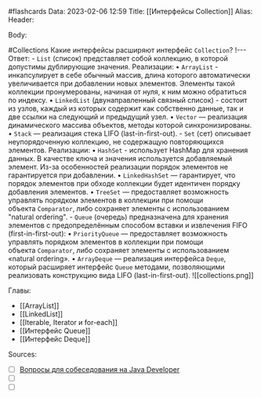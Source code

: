 #flashcards
Data: 2023-02-06 12:59
Title: [[Интерфейсы Collection]]
Alias:
Header:




Body:


#Collections 
Какие интерфейсы расширяют интерфейс `Collection`?
!---
Ответ:
	- `List` (список) представляет собой коллекцию, в которой допустимы дублирующие значения. Реализации:
			•  `ArrayList` - инкапсулирует в себе обычный массив, длина которого автоматически увеличивается при добавлении новых элементов. Элементы такой коллекции пронумерованы, начиная от нуля, к ним можно обратиться по индексу.
		    •   `LinkedList` (двунаправленный связный список) - состоит из узлов, каждый из которых содержит как собственно данные, так и две ссылки на следующий и предыдущий узел.
		    •   `Vector` — реализация динамического массива объектов, методы которой синхронизированы.
		    •   `Stack` — реализация стека LIFO (last-in-first-out).
	-   `Set` (сет) описывает неупорядоченную коллекцию, не содержащую повторяющихся элементов. Реализации:
		    •   `HashSet` - использует HashMap для хранения данных. В качестве ключа и значения используется добавляемый элемент. Из-за особенностей реализации порядок элементов не гарантируется при добавлении.
		    •   `LinkedHashSet` — гарантирует, что порядок элементов при обходе коллекции будет идентичен порядку добавления элементов.
		    •   `TreeSet` — предоставляет возможность управлять порядком элементов в коллекции при помощи объекта `Comparator`, либо сохраняет элементы с использованием "natural ordering".
	-   `Queue` (очередь) предназначена для хранения элементов с предопределённым способом вставки и извлечения FIFO (first-in-first-out):
		    •   `PriorityQueue` — предоставляет возможность управлять порядком элементов в коллекции при помощи объекта `Comparator`, либо сохраняет элементы с использованием «natural ordering».
		    •   `ArrayDeque` — реализация интерфейса `Deque`, который расширяет интерфейс `Queue` методами, позволяющими реализовать конструкцию вида LIFO (last-in-first-out).
	![[collections.png]]
<!--SR:!2023-11-03,10,490-->





Главы:
- [[ArrayList]]
- [[LinkedList]]
- [[Iterable, Iterator и for-each]]
- [[Интерфейс Queue]]
- [[Интерфейс Deque]]

Sources:
- [ ] [Вопросы для собеседования на Java Developer](https://github.com/enhorse/java-interview/blob/master/README.md#%D0%9E%D0%9E%D0%9F)
- [ ] []()
- [ ] []()
